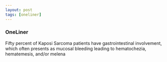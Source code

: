 ```yaml
---
layout: post
tags: [oneliner]
---
```



### OneLiner

Fifty percent of Kaposi Sarcoma patients have gastrointestinal involvement, which often presents as mucosal bleeding leading to hematochezia, hematemesis, and/or melena
